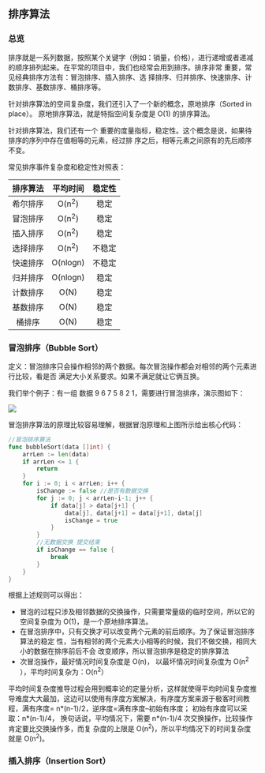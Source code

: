 ## 排序算法

### 总览

排序就是一系列数据，按照某个关键字（例如：销量，价格），进行递增或者递减的顺序排列起来。在平常的项目中，我们也经常会用到排序。排序非常 重要，常见经典排序方法有：冒泡排序、插入排序、选 择排序、归并排序、快速排序、计数排序、基数排序、桶排序等。

针对排序算法的空间复杂度，我们还引入了一个新的概念，原地排序（Sorted in place）。 原地排序算法，就是特指空间复杂度是 O(1) 的排序算法。

针对排序算法，我们还有一个 重要的度量指标，稳定性。这个概念是说，如果待排序的序列中存在值相等的元素，经过排 序之后，相等元素之间原有的先后顺序不变。

常见排序事件复杂度和稳定性对照表：

| 排序算法 |     平均时间     | 稳定性 |
| :------: | :--------------: | :----: |
| 希尔排序 | O(n<sup>2</sup>) |  稳定  |
| 冒泡排序 | O(n<sup>2</sup>) |  稳定  |
| 插入排序 | O(n<sup>2</sup>) |  稳定  |
| 选择排序 | O(n<sup>2</sup>) | 不稳定 |
| 快速排序 |     O(nlogn)     | 不稳定 |
| 归并排序 |     O(nlogn)     |  稳定  |
| 计数排序 |       O(N)       |  稳定  |
| 基数排序 |       O(N)       |  稳定  |
|  桶排序  |       O(N)       |  稳定  |

### 冒泡排序（Bubble Sort）

定义：冒泡排序只会操作相邻的两个数据。每次冒泡操作都会对相邻的两个元素进行比较，看是否 满足大小关系要求。如果不满足就让它俩互换。

我们举个例子：有一组 数据 9 6 7 5 8 2 1，需要进行冒泡排序，演示图如下：

![](https://myvoice1.oss-cn-beijing.aliyuncs.com/github/sjjg/maopao.jpg)

冒泡排序算法的原理比较容易理解，根据冒泡原理和上图所示给出核心代码：

```go
//冒泡排序算法
func bubbleSort(data []int) {
	arrLen := len(data)
	if arrLen <= 1 {
		return
	}
	for i := 0; i < arrLen; i++ {
		isChange := false //是否有数据交换
		for j := 0; j < arrLen-i-1; j++ {
			if data[j] > data[j+1] {
				data[j], data[j+1] = data[j+1], data[j]
				isChange = true
			}
		}
		//无数据交换 提交结束
		if isChange == false {
			break
		}
	}
}
```

根据上述规则可以得出：

- 冒泡的过程只涉及相邻数据的交换操作，只需要常量级的临时空间，所以它的空间复杂度为 O(1)，是一个原地排序算法。
- 在冒泡排序中，只有交换才可以改变两个元素的前后顺序。为了保证冒泡排序算法的稳定 性，当有相邻的两个元素大小相等的时候，我们不做交换，相同大小的数据在排序前后不会 改变顺序，所以冒泡排序是稳定的排序算法
- 次冒泡操作，最好情况时间复杂度是 O(n)， 以最坏情况时间复杂度为 O(n<sup>2</sup> ），平均时间复杂为：O(n<sup>2</sup>）

平均时间复杂度推导过程会用到概率论的定量分析，这样就使得平均时间复杂度推导难度大大最加，这边可以使用有序度方案解决，有序度方案来源于极客时间教程，满有序度= n*(n-1)/2，逆序度=满有序度–初始有序度； 初始有序度可以采取：n*(n-1)/4， 换句话说，平均情况下，需要 n*(n-1)/4 次交换操作，比较操作肯定要比交换操作多，而复 杂度的上限是 O(n<sup>2</sup>)，所以平均情况下的时间复杂度就是 O(n<sup>2</sup>)。

### 插入排序（Insertion Sort）
